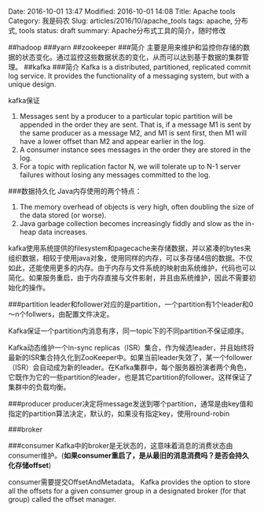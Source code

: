 Date: 2016-10-01 13:47
Modified: 2016-10-01 14:08
Title: Apache tools
Category: 我是码农
Slug: articles/2016/10/apache_tools
tags: apache, 分布式, tools
status: draft
summary: Apache分布式工具的简介，随时修改

##hadoop
###yarn
##zookeeper
###简介
主要是用来维护和监控你存储的数据的状态变化。通过监控这些数据状态的变化，从而可以达到基于数据的集群管理。
##kafka
###简介
Kafka is a distributed, partitioned, replicated commit log service. It provides the functionality of a messaging system, but with a unique design.

kafka保证

1. Messages sent by a producer to a particular topic partition will be appended in the order they are sent. That is, if a message M1 is sent by the same producer as a message M2, and M1 is sent first, then M1 will have a lower offset than M2 and appear earlier in the log.
2. A consumer instance sees messages in the order they are stored in the log.
3. For a topic with replication factor N, we will tolerate up to N-1 server failures without losing any messages committed to the log.

###数据持久化
Java内存使用的两个特点：

1. The memory overhead of objects is very high, often doubling the size of the data stored (or worse).
2. Java garbage collection becomes increasingly fiddly and slow as the in-heap data increases.

kafka使用系统提供的filesystem和pagecache来存储数据，并以紧凑的bytes来组织数据，相较于使用java对象，使用同样的内存，可以多存储4倍的数据。不仅如此，还能使用更多的内存。由于内存与文件系统的映射由系统维护，代码也可以简化。如果服务重启，由于内存直接与文件影射，并且由系统维护，因此不需要初始化的操作。

###partition
leader和follower对应的是partition，一个partition有1个leader和0～n个follwers，由配置文件决定。

Kafka保证一个partition内消息有序，同一topic下的不同partition不保证顺序。 

Kafka动态维护一个in-sync replicas（ISR）集合，作为候选leader，并且始终将最新的ISR集合持久化到ZooKeeper中。如果当前leader失效了，某一个follower（ISR）会自动成为新的leader。在Kafka集群中，每个服务器扮演者两个角色，它既作为它的一些partition的leader，也是其它partition的follower。这样保证了集群中的负载均衡。

###producer
producer决定将message发送到哪个partition，通常是由key值和指定的partition算法决定，默认的，如果没有指定key，使用round-robin

###broker


###consumer
Kafka中的broker是无状态的，这意味着消息的消费状态由consumer维护。(**如果consumer重启了，是从最旧的消息消费吗？是否会持久化存储offset**)

consumer需要提交OffsetAndMetadata。 Kafka provides the option to store all the offsets for a given consumer group in a designated broker (for that group) called the offset manager. 